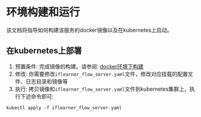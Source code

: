 # 环境构建和运行
该文档将指导如何构建该服务的docker镜像以及在kubernetes上启动。

## 在kubernetes上部署
1. 预置条件: 完成镜像的构建。请参阅: [docker环境下构建](../docker/README_zh.md) 
2. 修改: 你需要修改`iflearner_flow_server.yaml`文件，修改对应挂载的配置文件、日志目录和镜像等
3. 执行: 拷贝镜像和`iflearner_flow_server.yaml`文件到kubernetes集群上，执行下述命令即可:
```shell
kubectl apply -f iflearner_flow_server.yaml
```